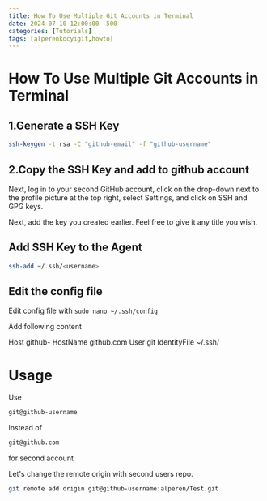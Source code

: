 ```yaml
---
title: How To Use Multiple Git Accounts in Terminal
date: 2024-07-10 12:00:00 -500
categories: [Tutorials]
tags: [alperenkocyigit,howto]
---
```


# How To Use Multiple Git Accounts in Terminal

## 1.Generate a SSH Key
```bash
ssh-keygen -t rsa -C "github-email" -f "github-username"
```

## 2.Copy the SSH Key and add to github account
Next, log in to your second GitHub account, click on the drop-down next to the profile picture at the top right, select Settings, and click on SSH and GPG keys.

Next, add the key you created earlier. Feel free to give it any title you wish.

## Add SSH Key to the Agent
```bash
ssh-add ~/.ssh/<username>
```

## Edit the config file
Edit config file with `sudo nano ~/.ssh/config`

Add following content

Host github-<username>
  HostName github.com
  User git
  IdentityFile ~/.ssh/<username>

# Usage

Use
```bash
git@github-username
```

Instead of 
```bash
git@github.com
```
for second account

Let's change the remote origin with second users repo.

```bash
git remote add origin git@github-username:alperen/Test.git
```